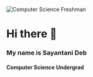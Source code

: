 ![Computer Science Freshman](https://github.com/Ashutosh-aws/Ab6353/blob/main/header_.png)
# Hi there 👋
### My name is Sayantani Deb
#### Computer Science Undergrad
